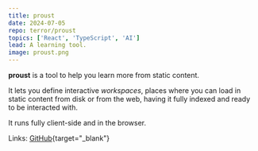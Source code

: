 ```yaml
---
title: proust
date: 2024-07-05
repo: terror/proust
topics: ['React', 'TypeScript', 'AI']
lead: A learning tool.
image: proust.png
---
```


**proust** is a tool to help you learn more from static content.

It lets you define interactive _workspaces_, places where you can load in static
content from disk or from the web, having it fully indexed and ready to be
interacted with.

It runs fully client-side and in the browser.

Links: [GitHub](https://github.com/terror/proust){target="\_blank"}
